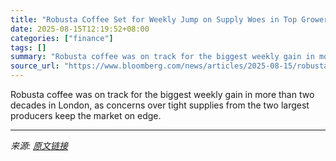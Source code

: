 ```yaml
---
title: "Robusta Coffee Set for Weekly Jump on Supply Woes in Top Growers"
date: 2025-08-15T12:19:52+08:00
categories: ["finance"]
tags: []
summary: "Robusta coffee was on track for the biggest weekly gain in more than two decades in London, as concerns over tight supplies from the two largest producers keep the market on edge."
source_url: "https://www.bloomberg.com/news/articles/2025-08-15/robusta-coffee-set-for-weekly-jump-on-supply-woes-in-top-growers"
---
```


Robusta coffee was on track for the biggest weekly gain in more than two decades in London, as concerns over tight supplies from the two largest producers keep the market on edge.

---

*来源: [原文链接](https://www.bloomberg.com/news/articles/2025-08-15/robusta-coffee-set-for-weekly-jump-on-supply-woes-in-top-growers)*
